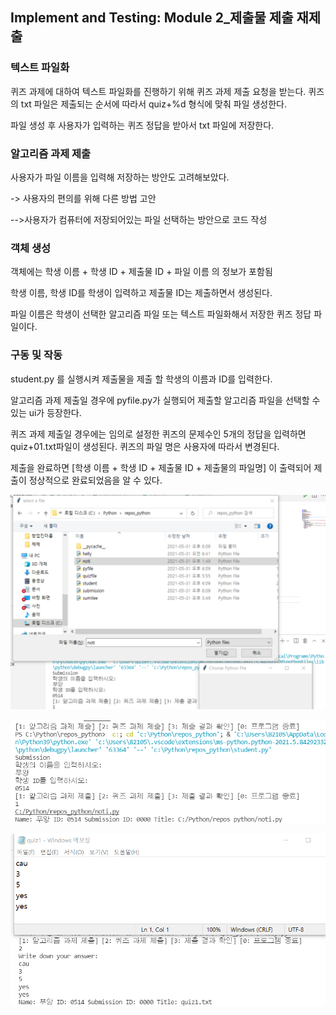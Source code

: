 ## Implement and Testing: Module 2_제출물 제출 재제출

### 텍스트 파일화

퀴즈 과제에 대하여 텍스트 파일화를 진행하기 위해 퀴즈 과제 제출 요청을 받는다.  퀴즈의 txt 파일은 제출되는 순서에 따라서 quiz+%d 형식에 맞춰 파일 생성한다. 

파일 생성 후 사용자가 입력하는 퀴즈 정답을 받아서 txt 파일에 저장한다.



### 알고리즘 과제 제출

사용자가 파일 이름을 입력해 저장하는 방안도 고려해보았다. 

-> 사용자의 편의를 위해 다른 방법 고안

-->사용자가 컴퓨터에 저장되어있는 파일 선택하는 방안으로 코드 작성



### 객체 생성

객체에는 학생 이름 + 학생 ID + 제출물 ID + 파일 이름 의 정보가 포함됨

학생 이름, 학생 ID를 학생이 입력하고 제출물 ID는 제출하면서 생성된다.

파일 이름은 학생이 선택한 알고리즘 파일 또는 텍스트 파일화해서 저장한 퀴즈 정답 파일이다.



### 구동 및 작동

student.py 를 실행시켜 제출물을 제출 할 학생의 이름과 ID를 입력한다.

알고리즘 과제 제출일 경우에 pyfile.py가 실행되어 제출할 알고리즘 파일을 선택할 수 있는 ui가 등장한다.

퀴즈 과제 제출일 경우에는 임의로 설정한 퀴즈의 문제수인 5개의 정답을 입력하면 quiz+01.txt파일이 생성된다. 퀴즈의 파일 명은 사용자에 따라서 변경된다.

제출을 완료하면 [학생 이름 + 학생 ID + 제출물 ID + 제출물의 파일명] 이 출력되어 제출이 정상적으로 완료되었음을 알 수 있다.


![filsub](img/filsub.png)


![filsubcom](img/filsubcom.png)


![quizsub](img/quizsub.png)



